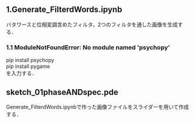 ## 1.Generate_FilterdWords.ipynb
バタワースと位相変調含めたフィルタ，2つのフィルタを通した画像を生成する．

### 1.1 ModuleNotFoundError: No module named 'psychopy'
pip install psychopy  
pip install pygame  
を入力する．

## sketch_01phaseANDspec.pde
Generate_FilterdWords.ipynbで作った画像ファイルをスライダーを用いて作成する．
